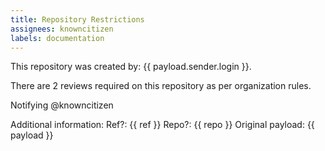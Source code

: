 ```yaml
---
title: Repository Restrictions
assignees: knowncitizen
labels: documentation
---
```

This repository was created by: {{ payload.sender.login }}.

There are 2 reviews required on this repository as per organization rules.

Notifying @knowncitizen

Additional information:
Ref?: {{ ref }}
Repo?: {{ repo }}
Original payload: {{ payload }}